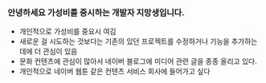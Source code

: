 ### 안녕하세요 가성비를 중시하는 개발자 지망생입니다.

* 개인적으로 가성비를 중요시 여김
* 새로운 걸 시도하는 것보다는 기존의 있던 프로젝트를 수정하거나 기능을 추가하는데에 더 관심이 있음
* 문화 컨텐츠에 관심이 많아서 네이버 블로그에 미디어 관련 글을 종종 올리고 있다.
* 개인적으로 네이버 웹툰 같은 컨텐츠 서비스 회사에 들어가고 싶다
